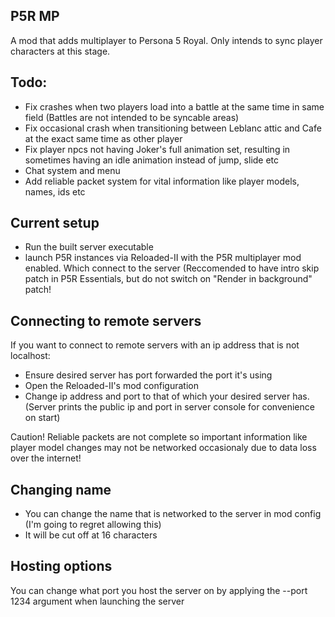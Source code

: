## P5R MP
A mod that adds multiplayer to Persona 5 Royal. Only intends to sync player characters at this stage.
## Todo:
+ Fix crashes when two players load into a battle at the same time in same field (Battles are not intended to be syncable areas)
+ Fix occasional crash when transitioning between Leblanc attic and Cafe at the exact same time as other player
+ Fix player npcs not having Joker's full animation set, resulting in sometimes having an idle animation instead of jump, slide etc
+ Chat system and menu
+ Add reliable packet system for vital information like player models, names, ids etc
## Current setup
+ Run the built server executable
+ launch P5R instances via Reloaded-II with the P5R multiplayer mod enabled. Which connect to the server
(Reccomended to have intro skip patch in P5R Essentials, but do not switch on "Render in background" patch!
## Connecting to remote servers
If you want to connect to remote servers with an ip address that is not localhost:
+ Ensure desired server has port forwarded the port it's using
+ Open the Reloaded-II's mod configuration
+ Change ip address and port to that of which your desired server has. (Server prints the public ip and port in server console for convenience on start)

Caution! Reliable packets are not complete so important information like player model changes may not be networked occasionaly due to data loss over the internet!
## Changing name
+ You can change the name that is networked to the server in mod config (I'm going to regret allowing this)
+ It will be cut off at 16 characters
## Hosting options
You can change what port you host the server on by applying the --port 1234 argument when launching the server

